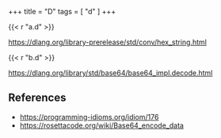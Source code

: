 +++
title = "D"
tags = [ "d" ]
+++

{{< r "a.d" >}}

<https://dlang.org/library-prerelease/std/conv/hex_string.html>

{{< r "b.d" >}}

<https://dlang.org/library/std/base64/base64_impl.decode.html>

## References

- <https://programming-idioms.org/idiom/176>
- <https://rosettacode.org/wiki/Base64_encode_data>
